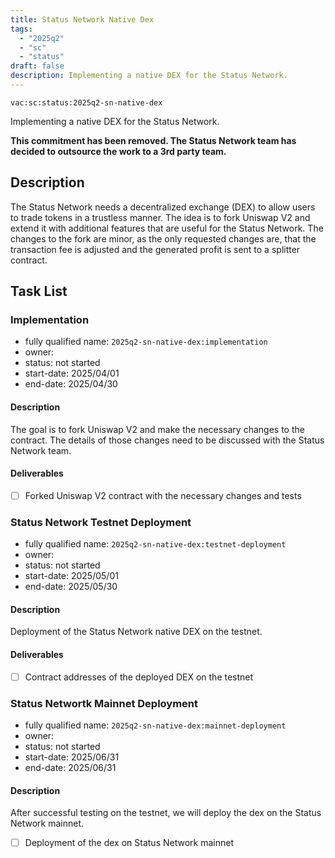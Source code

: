 ```yaml
---
title: Status Network Native Dex
tags:
  - "2025q2"
  - "sc"
  - "status"
draft: false
description: Implementing a native DEX for the Status Network.
---
```


`vac:sc:status:2025q2-sn-native-dex`

Implementing a native DEX for the Status Network.

**This commitment has been removed. The Status Network team has decided to outsource the work to a 3rd party team.**


## Description

The Status Network needs a decentralized exchange (DEX) to allow users to trade tokens in a trustless manner.
The idea is to fork Uniswap V2 and extend it with additional features that are useful for the Status Network.
The changes to the fork are minor,
as the only requested changes are,
that the transaction fee is adjusted and the generated profit is sent to a splitter contract.

## Task List

### Implementation
* fully qualified name: `2025q2-sn-native-dex:implementation`
* owner: 
* status: not started
* start-date: 2025/04/01
* end-date: 2025/04/30

#### Description

The goal is to fork Uniswap V2 and make the necessary changes to the contract.
The details of those changes need to be discussed with the Status Network team.

#### Deliverables

- [ ] Forked Uniswap V2 contract with the necessary changes and tests

### Status Network Testnet Deployment
* fully qualified name: `2025q2-sn-native-dex:testnet-deployment`
* owner: 
* status: not started
* start-date: 2025/05/01
* end-date: 2025/05/30

#### Description

Deployment of the Status Network native DEX on the testnet.

#### Deliverables

- [ ] Contract addresses of the deployed DEX on the testnet

### Status Networtk Mainnet Deployment
* fully qualified name: `2025q2-sn-native-dex:mainnet-deployment`
* owner: 
* status: not started
* start-date: 2025/06/31
* end-date: 2025/06/31

#### Description

After successful testing on the testnet, we will deploy the dex on the Status Network mainnet.

- [ ] Deployment of the dex on Status Network mainnet
